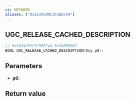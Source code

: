 ```yaml
---
ns: NETWORK
aliases: ["0x5A34CD9C3C5BEC44"]
---
```

## UGC_RELEASE_CACHED_DESCRIPTION

```c
// 0x5A34CD9C3C5BEC44 0x346B506C
BOOL UGC_RELEASE_CACHED_DESCRIPTION(Any p0);
```


## Parameters
* **p0**: 

## Return value
